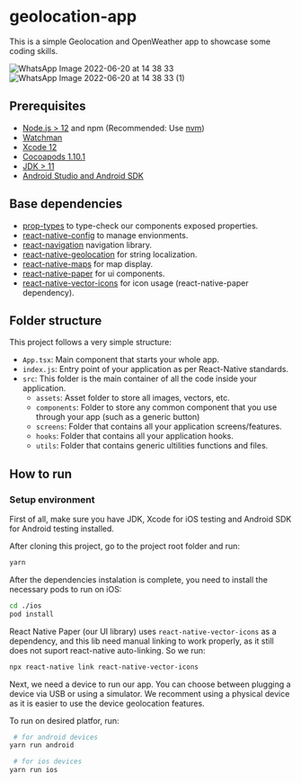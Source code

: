 # geolocation-app

This is a simple Geolocation and OpenWeather app to showcase some coding skills.

![WhatsApp Image 2022-06-20 at 14 38 33](https://user-images.githubusercontent.com/17079128/174658377-6adc18ae-a5a1-4a8e-bd8a-db19587b93a1.jpeg)
![WhatsApp Image 2022-06-20 at 14 38 33 (1)](https://user-images.githubusercontent.com/17079128/174658389-dd4d2962-c872-43ec-bede-5bca33038f45.jpeg)


## Prerequisites

- [Node.js > 12](https://nodejs.org) and npm (Recommended: Use [nvm](https://github.com/nvm-sh/nvm))
- [Watchman](https://facebook.github.io/watchman)
- [Xcode 12](https://developer.apple.com/xcode)
- [Cocoapods 1.10.1](https://cocoapods.org)
- [JDK > 11](https://www.oracle.com/java/technologies/javase-jdk11-downloads.html)
- [Android Studio and Android SDK](https://developer.android.com/studio)

## Base dependencies

- [prop-types](https://github.com/facebook/prop-types) to type-check our components exposed properties.
- [react-native-config](https://github.com/luggit/react-native-config) to manage envionments.
- [react-navigation](https://reactnavigation.org/) navigation library.
- [react-native-geolocation](https://github.com/michalchudziak/react-native-geolocation) for string localization.
- [react-native-maps](https://github.com/stefalda/ReactNativeLocalization) for map display.
- [react-native-paper](https://github.com/stefalda/ReactNativeLocalization) for ui components.
- [react-native-vector-icons](https://github.com/stefalda/ReactNativeLocalization) for icon usage (react-native-paper dependency).

## Folder structure

This project follows a very simple structure:

- `App.tsx`: Main component that starts your whole app.
- `index.js`: Entry point of your application as per React-Native standards.
- `src`: This folder is the main container of all the code inside your application.
  - `assets`: Asset folder to store all images, vectors, etc.
  - `components`: Folder to store any common component that you use through your app (such as a generic button)
  - `screens`: Folder that contains all your application screens/features.
  - `hooks`: Folder that contains all your application hooks.
  - `utils`: Folder that contains generic ultilities functions and files.

## How to run

### Setup environment

First of all, make sure you have JDK, Xcode for iOS testing and Android SDK for Android testing installed.

After cloning this project, go to the project root folder and run:
```bash
yarn
```

After the dependencies instalation is complete, you need to install the necessary pods to run on iOS:
```bash
cd ./ios
pod install
```

React Native Paper (our UI library) uses `react-native-vector-icons` as a dependency, and this lib need manual linking to work properly, as it still does not suport react-native auto-linking. So we run:
```bash
npx react-native link react-native-vector-icons
```

Next, we need a device to run our app. You can choose between plugging a device via USB or using a simulator. We recomment using a physical device as it is easier to use the device geolocation features.

To run on desired platfor, run:
```bash
 # for android devices
yarn run android

 # for ios devices
yarn run ios
```



